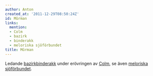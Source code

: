 ```yaml
---
author: Anton
created_at: '2011-12-29T08:50:24Z'
id: Mûrman
links:
  mention:
  - Colm
  - bazirk
  - binderakk
  - meloriska sjöförbundet
title: Mûrman
---
```


Ledande [bazirk][][binderakk] under erövringen av [Colm], se även [meloriska sjöförbundet].

  [bazirk]: bazirk
  [binderakk]: binderakk
  [Colm]: Colm
  [meloriska sjöförbundet]: meloriska_sjöförbundet
